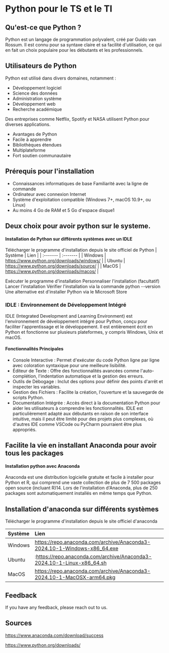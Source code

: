 
# Python pour le TS et le TI

## Qu'est-ce que Python ?

Python est un langage de programmation polyvalent, créé par Guido van Rossum. Il est connu pour sa syntaxe claire et sa facilité d'utilisation, ce qui en fait un choix populaire pour les débutants et les professionnels.

## Utilisateurs de Python

Python est utilisé dans divers domaines, notamment :
* Développement logiciel
* Science des données
* Administration système
* Développement web
* Recherche académique

Des entreprises comme Netflix, Spotify et NASA utilisent Python pour diverses applications.

* Avantages de Python
* Facile à apprendre
* Bibliothèques étendues
* Multiplateforme
* Fort soutien communautaire

## Prérequis pour l'installation
- Connaissances informatiques de base Familiarité avec la ligne de commande  
- Ordinateur avec connexion Internet
- Système d'exploitation compatible (Windows 7+, macOS 10.9+, ou Linux)
- Au moins 4 Go de RAM et 5 Go d'espace disque1

## Deux choix pour avoir python sur le systeme.

#### Installation de Python sur différents systèmes avec un IDLE
Télécharger le programme d'installation depuis le site officiel de Python 
| Système   | Lien      | 
| :-------  | :-------  | 
| Windows  | https://www.python.org/downloads/windows/  |
| Ubuntu | https://www.python.org/downloads/source/  | 
| MacOS | https://www.python.org/downloads/macos/  | 


Exécuter le programme d'installation
Personnaliser l'installation (facultatif)
Lancer l'installation
Vérifier l'installation via la commande python --version
Une alternative est d'installer Python via le Microsoft Store

### IDLE : Environnement de Développement Intégré
IDLE (Integrated Development and Learning Environment) est l'environnement de développement intégré pour Python, conçu pour faciliter l'apprentissage et le développement. Il est entièrement écrit en Python et fonctionne sur plusieurs plateformes, y compris Windows, Unix et macOS.
#### Fonctionnalités Principales
- Console Interactive : Permet d'exécuter du code Python ligne par ligne avec coloration syntaxique pour une meilleure lisibilité.
- Éditeur de Texte : Offre des fonctionnalités avancées comme l'auto-complétion, l'indentation automatique et la gestion des erreurs.
- Outils de Débogage : Inclut des options pour définir des points d'arrêt et inspecter les variables.
- Gestion des Fichiers : Facilite la création, l'ouverture et la sauvegarde de scripts Python.
- Documentation Intégrée : Accès direct à la documentation Python pour aider les utilisateurs à comprendre les fonctionnalités.
IDLE est particulièrement adapté aux débutants en raison de son interface intuitive, mais il peut être limité pour des projets plus complexes, où d'autres IDE comme VSCode ou PyCharm pourraient être plus appropriés.


## Facilite la vie en installant Anaconda pour avoir tous les packages

#### Installation python avec Anaconda

Anaconda est une distribution logicielle gratuite et facile à installer pour Python et R, qui comprend une vaste collection de plus de 7 500 packages open source (incluant R)14. Lors de l'installation d'Anaconda, plus de 250 packages sont automatiquement installés en même temps que Python.

## Installation d'anaconda sur différents systèmes
Télécharger le programme d'installation depuis le site officiel d'anaconda

| Système   | Lien      | 
| :-------  | :-------  | 
| Windows  | https://repo.anaconda.com/archive/Anaconda3-2024.10-1-Windows-x86_64.exe  |
| Ubuntu | :https://repo.anaconda.com/archive/Anaconda3-2024.10-1-Linux-x86_64.sh  | 
| MacOS | https://repo.anaconda.com/archive/Anaconda3-2024.10-1-MacOSX-arm64.pkg  | 







## Feedback

If you have any feedback, please reach out to us.

## Sources 

https://www.anaconda.com/download/success

https://www.python.org/downloads/
